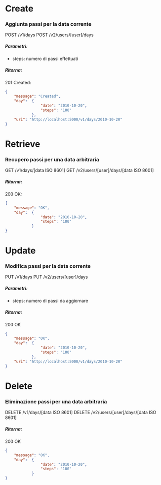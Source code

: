 # Create
### Aggiunta passi per la data corrente
POST /v1/days
POST /v2/users/[user]/days
##### Parametri:
* steps: numero di passi effettuati

##### Ritorna:
201 Created:
```json
{
    "message": "Created",
    "day":  {
                "date": "2010-10-20",
                "steps": "100"
            },
    "uri": "http://localhost:5000/v1/days/2010-10-20"
}
```


# Retrieve
### Recupero passi per una data arbitraria
GET /v1/days/[data ISO 8601]
GET /v2/users/[user]/days/[data ISO 8601]

##### Ritorna:
200 OK:
```json
{
    "message": "OK",
    "day":  {
                "date": "2010-10-20",
                "steps": "100"
            }
}
```

# Update
### Modifica passi per la data corrente
PUT /v1/days
PUT /v2/users/[user]/days
##### Parametri:
* steps: numero di passi da aggiornare

##### Ritorna:
200 OK
```json
{
    "message": "OK",
    "day":  {
                "date": "2010-10-20",
                "steps": "100"
            },
    "uri": "http://localhost:5000/v1/days/2010-10-20"
}
```

# Delete
### Eliminazione passi per una data arbitraria
DELETE /v1/days/[data ISO 8601]
DELETE /v2/users/[user]/days/[data ISO 8601]

##### Ritorna:
200 OK
```json
{
    "message": "OK",
    "day":  {
                "date": "2010-10-20",
                "steps": "100"
            }
}
```
